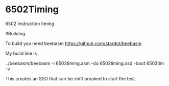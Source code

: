 # 6502Timing
6502 Instruction timing

#Building

To build you need beebasm https://github.com/stardot/beebasm

My build line is 

../beebasm/beebasm -i 6502timing.asm -do 6502timing.ssd -boot 6502tim -v

This creates an SSD that can be shift breaked to start the test.


